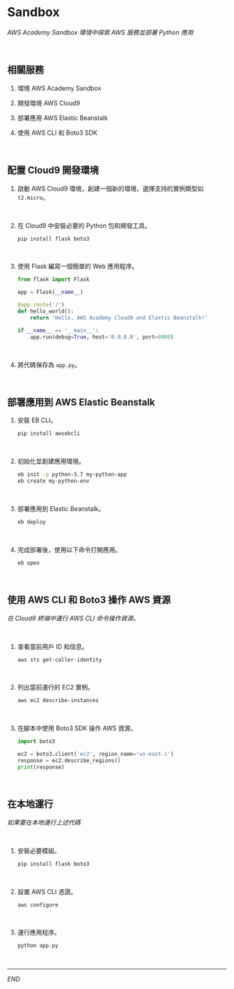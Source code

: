 # Sandbox

_AWS Academy Sandbox 環境中探索 AWS 服務並部署 Python 應用_

<br>

## 相關服務

1. 環境 AWS Academy Sandbox

2. 開發環境 AWS Cloud9

3. 部署應用 AWS Elastic Beanstalk

4. 使用 AWS CLI 和 Boto3 SDK

<br>

## 配置 Cloud9 開發環境

1. 啟動 AWS Cloud9 環境，創建一個新的環境，選擇支持的實例類型如 `t2.micro`。

<br>

2. 在 Cloud9 中安裝必要的 Python 包和開發工具。

    ```bash
    pip install flask boto3
    ```

<br>

3. 使用 Flask 編寫一個簡單的 Web 應用程序。

    ```python
    from flask import Flask

    app = Flask(__name__)

    @app.route('/')
    def hello_world():
        return 'Hello, AWS Academy Cloud9 and Elastic Beanstalk!'

    if __name__ == '__main__':
        app.run(debug=True, host='0.0.0.0', port=8080)
    ```

<br>

4. 將代碼保存為 `app.py`。

<br>

## 部署應用到 AWS Elastic Beanstalk

1. 安裝 EB CLI。

    ```bash
    pip install awsebcli
    ```

<br>

2. 初始化並創建應用環境。

    ```bash
    eb init -p python-3.7 my-python-app
    eb create my-python-env
    ```

<br>

3. 部署應用到 Elastic Beanstalk。

    ```bash
    eb deploy
    ```

<br>

4. 完成部署後，使用以下命令打開應用。

    ```bash
    eb open
    ```

<br>

## 使用 AWS CLI 和 Boto3 操作 AWS 資源

_在 Cloud9 終端中運行 AWS CLI 命令操作資源。_

<br>

1. 查看當前用戶 ID 和信息。
   
    ```bash
    aws sts get-caller-identity
    ```

<br>

2. 列出當前運行的 EC2 實例。

    ```bash
    aws ec2 describe-instances
    ```

<br>

3. 在腳本中使用 Boto3 SDK 操作 AWS 資源。

    ```python
    import boto3

    ec2 = boto3.client('ec2', region_name='us-east-1')
    response = ec2.describe_regions()
    print(response)
    ```

<br>

## 在本地運行

_如果要在本地運行上述代碼_

<br>

1. 安裝必要模組。

    ```bash
    pip install flask boto3
    ```

<br>

2. 設置 AWS CLI 憑證。

    ```bash
    aws configure
    ```

<br>

3. 運行應用程序。

   ```bash
   python app.py
   ```

<br>

___

_END_